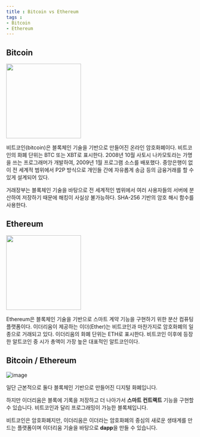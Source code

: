 ```yaml
---
title : Bitcoin vs Ethereum
tags :
- Bitcoin
- Ethereum
---
```


## Bitcoin

<img src="https://user-images.githubusercontent.com/44635266/69494013-c4d28d00-0ef9-11ea-9de2-d7ff445ab87a.png" width=200>

비트코인(bitcoin)은 블록체인 기술을 기반으로 만들어진 온라인 암호화폐이다. 비트코인의 화폐 단위는 BTC 또는 XBT로 표시한다. 2008년 10월 사토시 나카모토라는 가명을 쓰는 프로그래머가 개발하여, 2009년 1월 프로그램 소스를 배포했다. 중앙은행이 없이 전 세계적 범위에서 P2P 방식으로 개인들 간에 자유롭게 송금 등의 금융거래를 할 수 있게 설계되어 있다.

거래장부는 블록체인 기술을 바탕으로 전 세계적인 범위에서 여러 사용자들의 서버에 분산하여 저장하기 때문에 해킹이 사실상 불가능하다. SHA-256 기반의 암호 해시 함수를 사용한다.

## Ethereum

<img src="https://user-images.githubusercontent.com/44635266/69494015-c603ba00-0ef9-11ea-8b99-91b41e3500fc.png" width=200>

Ethereum은 블록체인 기술을 기반으로 스마트 계약 기능을 구현하기 위한 분산 컴퓨팅 플랫폼이다. 이더리움이 제공하는 이더(Ether)는 비트코인과 마찬가지로 암호화폐의 일종으로 거래되고 있다.
이더리움의 화폐 단위는 ETH로 표시한다. 비트코인 이후에 등장한 알트코인 중 시가 총액이 가장 높은 대표적인 알트코인이다.

## Bitcoin / Ethereum

![image](https://user-images.githubusercontent.com/44635266/69493946-df583680-0ef8-11ea-965d-4639a8fc5ef5.png)

일단 근본적으로 둘다 블록체인 기반으로 만들어진 디지털 화폐입니다.

하지만 이더리움은 블록에 기록을 저장하고 더 나아가서 **스마트 컨트랙트** 기능을 구현할 수 있습니다. 비트코인과 달리 프로그래밍이 가능한 블록체입니다.

비트코인은 암호화폐지만, 이더리움은 이더라는 암호화폐의 중심의 새로운 생태계를 만드는 플랫폼이며 이더리움 기술을 바탕으로 **dapp**을 만들 수 있습니다.


